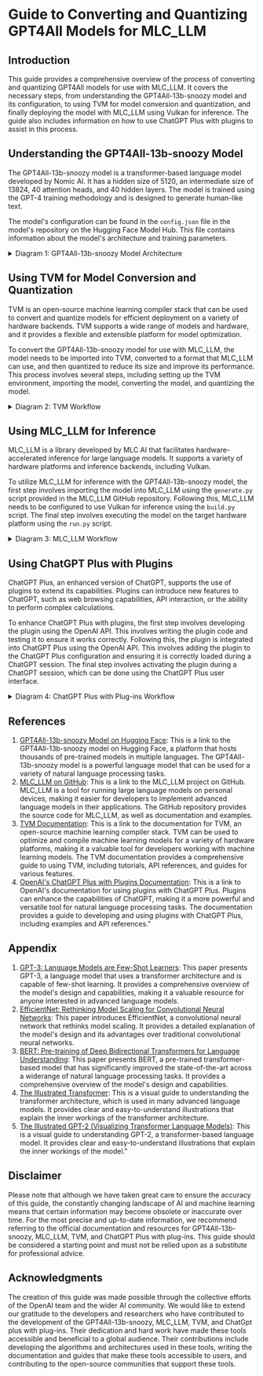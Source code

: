 # Guide to Converting and Quantizing GPT4All Models for MLC_LLM

## Introduction

This guide provides a comprehensive overview of the process of converting and quantizing GPT4All models for use with MLC_LLM. It covers the necessary steps, from understanding the GPT4All-13b-snoozy model and its configuration, to using TVM for model conversion and quantization, and finally deploying the model with MLC_LLM using Vulkan for inference. The guide also includes information on how to use ChatGPT Plus with plugins to assist in this process.

## Understanding the GPT4All-13b-snoozy Model

The GPT4All-13b-snoozy model is a transformer-based language model developed by Nomic AI. It has a hidden size of 5120, an intermediate size of 13824, 40 attention heads, and 40 hidden layers. The model is trained using the GPT-4 training methodology and is designed to generate human-like text.

The model's configuration can be found in the `config.json` file in the model's repository on the Hugging Face Model Hub. This file contains information about the model's architecture and training parameters.

<details>
<summary>Diagram 1: GPT4All-13b-snoozy Model Architecture</summary>

%%DIAGRAM_PLACEHOLDER%%
    
Instructions used to generate diagram:
"This diagram should depict the architecture of the LLaMA model. It should start with the input data, which is then processed by the Transformer layers. Each Transformer layer should be represented by a block, showing the self-attention mechanism and the feed-forward network. The output of the model should be the final block. Arrows should be used to show the flow of data through the model. The diagram should also highlight the scaling of the model, showing how it can be adjusted from 7B to 65B parameters."
</details>

## Using TVM for Model Conversion and Quantization

TVM is an open-source machine learning compiler stack that can be used to convert and quantize models for efficient deployment on a variety of hardware backends. TVM supports a wide range of models and hardware, and it provides a flexible and extensible platform for model optimization.

To convert the GPT4All-13b-snoozy model for use with MLC_LLM, the model needs to be imported into TVM, converted to a format that MLC_LLM can use, and then quantized to reduce its size and improve its performance. This process involves several steps, including setting up the TVM environment, importing the model, converting the model, and quantizing the model.

<details>
<summary>Diagram 2: TVM Workflow</summary>

%%DIAGRAM_PLACEHOLDER%%
    
Instructions used to generate diagram:
"This diagram should illustrate the step-by-step process of the TVM workflow. It should start with loading a pretrained PyTorch model, followed by converting it into a TorchScript model through the use of tracing. The next step should be importing the resulting graph into Relay, then compiling the Relay graph to an LLVM target while specifying the input. The final step should be executing the portable graph on TVM. Each step should be represented by a separate block, and the blocks should be connected to show the flow of the process."
</details>
  
## Using MLC_LLM for Inference

MLC_LLM is a library developed by MLC AI that facilitates hardware-accelerated inference for large language models. It supports a variety of hardware platforms and inference backends, including Vulkan.

To utilize MLC_LLM for inference with the GPT4All-13b-snoozy model, the first step involves importing the model into MLC_LLM using the `generate.py` script provided in the MLC_LLM GitHub repository. Following this, MLC_LLM needs to be configured to use Vulkan for inference using the `build.py` script. The final step involves executing the model on the target hardware platform using the `run.py` script.

<details>
<summary>Diagram 3: MLC_LLM Workflow</summary>

%%DIAGRAM_PLACEHOLDER%%
    
Instructions used to generate diagram:    
"This diagram should represent the training process of the LLaMA model. It should start with the input data, followed by the training of the model on trillions of tokens. The next step should be the evaluation of the model on various benchmarks, showing the performance improvement as the model is trained on more tokens. The final step should be the release of the model to the research community. Each step should be represented by a separate block, and the blocks should be connected to show the flow of the process."
</details>

## Using ChatGPT Plus with Plugins

ChatGPT Plus, an enhanced version of ChatGPT, supports the use of plugins to extend its capabilities. Plugins can introduce new features to ChatGPT, such as web browsing capabilities, API interaction, or the ability to perform complex calculations.

To enhance ChatGPT Plus with plugins, the first step involves developing the plugin using the OpenAI API. This involves writing the plugin code and testing it to ensure it works correctly. Following this, the plugin is integrated into ChatGPT Plus using the OpenAI API. This involves adding the plugin to the ChatGPT Plus configuration and ensuring it is correctly loaded during a ChatGPT session. The final step involves activating the plugin during a ChatGPT session, which can be done using the ChatGPT Plus user interface.

<details>
<summary>Diagram 4: ChatGPT Plus with Plug-ins Workflow</summary>

%%DIAGRAM_PLACEHOLDER%%
    
Instructions used to generate diagram:
"This diagram should illustrate the performance evaluation of the LLaMA model. It should start with the model, followed by the evaluation on various benchmarks such as reading comprehension, closed-book question answering, mathematical reasoning, and code generation. The results of the evaluation should be represented by a bar chart or a similar visual representation, showing the performance of the LLaMA model compared to other models like GPT-3, Chinchilla, and PaLM. The final part of the diagram should be the conclusion drawn from the evaluation."
</details>

## References
1. [GPT4All-13b-snoozy Model on Hugging Face](https://huggingface.co/nomic-ai/gpt4all-13b-snoozy): This is a link to the GPT4All-13b-snoozy model on Hugging Face, a platform that hosts thousands of pre-trained models in multiple languages. The GPT4All-13b-snoozy model is a powerful language model that can be used for a variety of natural language processing tasks.
2. [MLC_LLM on GitHub](https://github.com/mlc-ai/mlc-llm): This is a link to the MLC_LLM project on GitHub. MLC_LLM is a tool for running large language models on personal devices, making it easier for developers to implement advanced language models in their applications. The GitHub repository provides the source code for MLC_LLM, as well as documentation and examples.
3. [TVM Documentation](https://tvm.apache.org/docs/): This is a link to the documentation for TVM, an open-source machine learning compiler stack. TVM can be used to optimize and compile machine learning models for a variety of hardware platforms, making it a valuable tool for developers working with machine learning models. The TVM documentation provides a comprehensive guide to using TVM, including tutorials, API references, and guides for various features.
4. [OpenAI's ChatGPT Plus with Plugins Documentation](https://platform.openai.com/docs/guides/chat/plugins): This is a link to OpenAI's documentation for using plugins with ChatGPT Plus. Plugins can enhance the capabilities of ChatGPT, making it a more powerful and versatile tool for natural language processing tasks. The documentation provides a guide to developing and using plugins with ChatGPT Plus, including examples and API references."

## Appendix
1. [GPT-3: Language Models are Few-Shot Learners](https://arxiv.org/abs/2005.14165): This paper presents GPT-3, a language model that uses a transformer architecture and is capable of few-shot learning. It provides a comprehensive overview of the model's design and capabilities, making it a valuable resource for anyone interested in advanced language models.
2. [EfficientNet: Rethinking Model Scaling for Convolutional Neural Networks](https://arxiv.org/abs/1905.119469): This paper introduces EfficientNet, a convolutional neural network that rethinks model scaling. It provides a detailed explanation of the model's design and its advantages over traditional convolutional neural networks.
3. [BERT: Pre-training of Deep Bidirectional Transformers for Language Understanding](https://arxiv.org/abs/1810.04805): This paper presents BERT, a pre-trained transformer-based model that has significantly improved the state-of-the-art across a widerange of natural language processing tasks. It provides a comprehensive overview of the model's design and capabilities.
4. [The Illustrated Transformer](http://jalammar.github.io/illustrated-transformer/): This is a visual guide to understanding the transformer architecture, which is used in many advanced language models. It provides clear and easy-to-understand illustrations that explain the inner workings of the transformer architecture.
5. [The Illustrated GPT-2 (Visualizing Transformer Language Models)](http://jalammar.github.io/illustrated-gpt2/): This is a visual guide to understanding GPT-2, a transformer-based language model. It provides clear and easy-to-understand illustrations that explain the inner workings of the model."

## Disclaimer
Please note that although we have taken great care to ensure the accuracy of this guide, the constantly changing landscape of AI and machine learning means that certain information may become obsolete or inaccurate over time. For the most precise and up-to-date information, we recommend referring to the official documentation and resources for GPT4All-13b-snoozy, MLC_LLM, TVM, and ChatGPT Plus with plug-ins. This guide should be considered a starting point and must not be relied upon as a substitute for professional advice.

## Acknowledgments
The creation of this guide was made possible through the collective efforts of the OpenAI team and the wider AI community. We would like to extend our gratitude to the developers and researchers who have contributed to the development of the GPT4All-13b-snoozy, MLC_LLM, TVM, and ChatGpt plus with plug-ins. Their dedication and hard work have made these tools accessible and beneficial to a global audience. Their contributions include developing the algorithms and architectures used in these tools, writing the documentation and guides that make these tools accessible to users, and contributing to the open-source communities that support these tools.
